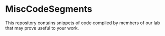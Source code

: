 # MiscCodeSegments
This repository contains snippets of code compiled by members of our lab that may prove useful to your work. 
